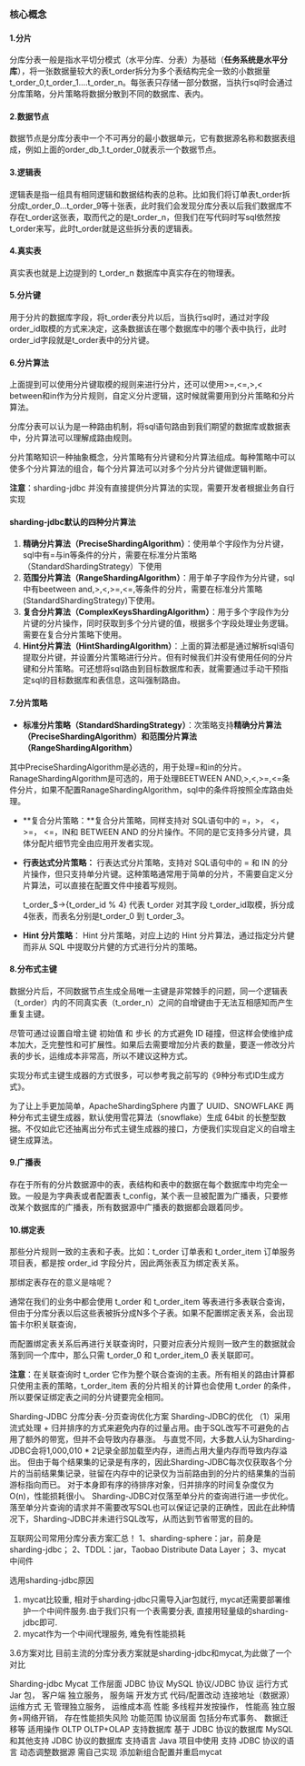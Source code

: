 ### 核心概念

#### 1.分片

分库分表一般是指水平切分模式（水平分库、分表）为基础（**任务系统是水平分库**），将一张数据量较大的表t_order拆分为多个表结构完全一致的小数据量t_order_0,t_order_1....t_order_n。每张表只存储一部分数据，当执行sql时会通过分库策略，分片策略将数据分散到不同的数据库、表内。

#### 2.数据节点

数据节点是分库分表中一个不可再分的最小数据单元，它有数据源名称和数据表组成，例如上面的order_db_1.t_order_0就表示一个数据节点。

#### 3.逻辑表

逻辑表是指一组具有相同逻辑和数据结构表的总称。比如我们将订单表t_order拆分成t_order_0...t_order_9等十张表，此时我们会发现分库分表以后我们数据库不存在t_order这张表，取而代之的是t_order_n，但我们在写代码时写sql依然按t_order来写，此时t_order就是这些拆分表的逻辑表。

#### 4.真实表

真实表也就是上边提到的 t_order_n 数据库中真实存在的物理表。

#### 5.分片键

用于分片的数据库字段，将t_order表分片以后，当执行sql时，通过对字段order_id取模的方式来决定，这条数据该在哪个数据库中的哪个表中执行，此时order_id字段就是t_order表中的分片键。

####  6.分片算法

上面提到可以使用分片键取模的规则来进行分片，还可以使用>=,<=,>,< between和in作为分片规则，自定义分片逻辑，这时候就需要用到分片策略和分片算法。

分库分表可以认为是一种路由机制，将sql语句路由到我们期望的数据库或数据表中，分片算法可以理解成路由规则。

分片策略知识一种抽象概念，分片策略有分片键和分片算法组成。每种策略中可以使多个分片算法的组合，每个分片算法可以对多个分片分片键做逻辑判断。

**注意**：sharding-jdbc 并没有直接提供分片算法的实现，需要开发者根据业务自行实现

#### sharding-jdbc默认的四种分片算法

1. **精确分片算法（PreciseShardingAlgorithm）**：使用单个字段作为分片键，sql中有=与in等条件的分片，需要在标准分片策略（StandardShardingStrategy）下使用
2. **范围分片算法（RangeShardingAlgorithm）**：用于单子字段作为分片键，sql中有beetween and,>,<,>=,<=,等条件的分片，需要在标准分片策略(StandardShardingStrategy)下使用。
3. **复合分片算法（ComplexKeysShardingAlgorithm）**：用于多个字段作为分片键的分片操作，同时获取到多个分片键的值，根据多个字段处理业务逻辑。需要在复合分片策略下使用。
4. **Hint分片算法（HintShardingAlgorithm）**：上面的算法都是通过解析sql语句提取分片键，并设置分片策略进行分片。但有时候我们并没有使用任何的分片键和分片策略。可还想将sql路由到目标数据库和表，就需要通过手动干预指定sql的目标数据库和表信息，这叫强制路由。

####  7.分片策略

-  **标准分片策略（StandardShardingStrategy）**：次策略支持**精确分片算法（PreciseShardingAlgorithm）**和**范围分片算法（RangeShardingAlgorithm）**

  其中PreciseShardingAlgorithm是必选的，用于处理=和in的分片。RanageShardingAlgorithm是可选的，用于处理BEETWEEN AND,>,<,>=,<=条件分片，如果不配置RanageShardingAlgorithm，sql中的条件将按照全库路由处理。

- **复合分片策略：**复合分片策略，同样支持对 SQL语句中的 =，>， <， >=， <=，IN和 BETWEEN AND 的分片操作。不同的是它支持多分片键，具体分配片细节完全由应用开发者实现。

- **行表达式分片策略：** 行表达式分片策略，支持对 SQL语句中的 = 和 IN 的分片操作，但只支持单分片键。这种策略通常用于简单的分片，不需要自定义分片算法，可以直接在配置文件中接着写规则。

  t_order_$->{t_order_id % 4} 代表 t_order 对其字段 t_order_id取模，拆分成4张表，而表名分别是t_order_0 到 t_order_3。

- **Hint 分片策略**： Hint 分片策略，对应上边的 Hint 分片算法，通过指定分片健而非从 SQL 中提取分片健的方式进行分片的策略。

#### 8.分布式主键

数据分⽚后，不同数据节点⽣成全局唯⼀主键是⾮常棘⼿的问题，同⼀个逻辑表（t_order）内的不同真实表（t_order_n）之间的⾃增键由于⽆法互相感知而产⽣重复主键。

尽管可通过设置⾃增主键 初始值 和 步⻓ 的⽅式避免 ID 碰撞，但这样会使维护成本加大，乏完整性和可扩展性。如果后去需要增加分片表的数量，要逐一修改分片表的步长，运维成本非常高，所以不建议这种方式。

实现分布式主键⽣成器的方式很多，可以参考我之前写的《9种分布式ID生成方式》。

为了让上手更加简单，ApacheShardingSphere 内置了 UUID、SNOWFLAKE 两种分布式主键⽣成器，默认使⽤雪花算法（snowflake）⽣成 64bit 的⻓整型数据。不仅如此它还抽离出分布式主键⽣成器的接口，⽅便我们实现⾃定义的⾃增主键⽣成算法。

#### 9.广播表

存在于所有的分片数据源中的表，表结构和表中的数据在每个数据库中均完全一致。一般是为字典表或者配置表 t_config，某个表一旦被配置为广播表，只要修改某个数据库的广播表，所有数据源中广播表的数据都会跟着同步。

#### 10.绑定表

那些分片规则一致的主表和子表。比如：t_order 订单表和 t_order_item 订单服务项目表，都是按 order_id 字段分片，因此两张表互为绑定表关系。

那绑定表存在的意义是啥呢？

通常在我们的业务中都会使用 t_order 和 t_order_item 等表进行多表联合查询，但由于分库分表以后这些表被拆分成N多个子表。如果不配置绑定表关系，会出现笛卡尔积关联查询，

而配置绑定表关系后再进行关联查询时，只要对应表分片规则一致产生的数据就会落到同一个库中，那么只需 t_order_0 和 t_order_item_0 表关联即可。

**注意**：在关联查询时 t_order 它作为整个联合查询的主表。所有相关的路由计算都只使用主表的策略，t_order_item 表的分片相关的计算也会使用 t_order 的条件，所以要保证绑定表之间的分片键要完全相同。


Sharding-JDBC 分库分表-分页查询优化方案
Sharding-JDBC的优化
（1）采用流式处理 + 归并排序的方式来避免内存的过量占用。由于SQL改写不可避免的占用了额外的带宽，但并不会导致内存暴涨。 与直觉不同，大多数人认为Sharding-JDBC会将1,000,010 * 2记录全部加载至内存，进而占用大量内存而导致内存溢出。 但由于每个结果集的记录是有序的，因此Sharding-JDBC每次仅获取各个分片的当前结果集记录，驻留在内存中的记录仅为当前路由到的分片的结果集的当前游标指向而已。 对于本身即有序的待排序对象，归并排序的时间复杂度仅为O(n)，性能损耗很小。
Sharding-JDBC对仅落至单分片的查询进行进一步优化。 落至单分片查询的请求并不需要改写SQL也可以保证记录的正确性，因此在此种情况下，Sharding-JDBC并未进行SQL改写，从而达到节省带宽的目的。

互联网公司常用分库分表方案汇总！
1、sharding-sphere：jar，前身是sharding-jdbc；
2、TDDL：jar，Taobao Distribute Data Layer；
3、mycat 中间件


选用sharding-jdbc原因
1. mycat比较重, 相对于sharding-jdbc只需导入jar包就行, mycat还需要部署维护一个中间件服务.由于我们只有一个表需要分表, 直接用轻量级的sharding-jdbc即可.
2. mycat作为一个中间代理服务, 难免有性能损耗




3.6方案对比
目前主流的分库分表方案就是sharding-jdbc和mycat,为此做了一个对比

Sharding-jdbc	Mycat
工作层面	JDBC 协议	MySQL 协议/JDBC 协议
运行方式	Jar 包， 客户端	独立服务， 服务端
开发方式	代码/配置改动	连接地址（数据源）
运维方式	无	管理独立服务， 运维成本高
性能	多线程并发按操作， 性能高	独立服务+网络开销， 存在性能损失风险
功能范围	协议层面	包括分布式事务、 数据迁移等
适用操作	OLTP	OLTP+OLAP
支持数据库	基于 JDBC 协议的数据库	MySQL 和其他支持 JDBC 协议的数据库
支持语言	Java 项目中使用	支持 JDBC 协议的语言
动态调整数据源	需自己实现	添加新组合配置并重启mycat